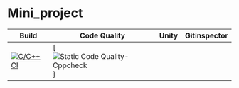 # Mini_project
Build | Code Quality | Unity | Gitinspector
---------|------------|-----------|----------
[![C/C++ CI](https://github.com/sherisumanthreddy/SHERI-SUMANTHREDDY-314316-STEPIN/workflows/c-cpp.yml/badge.svg)](https://github.com/sherisumanthreddy/SHERI-SUMANTHREDDY-314316-STEPIN/workflows/c.yml)|[![Static Code Quality- Cppcheck](https://github.com/sherisumanthreddy/SHERI-SUMANTHREDDY-314316-STEPIN/actions/workflows/cppcheck.yml/badge.svg)]
